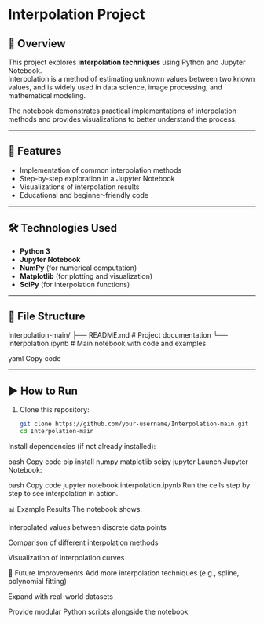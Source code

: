 # Interpolation Project

## 📖 Overview
This project explores **interpolation techniques** using Python and Jupyter Notebook.  
Interpolation is a method of estimating unknown values between two known values, and is widely used in data science, image processing, and mathematical modeling.  

The notebook demonstrates practical implementations of interpolation methods and provides visualizations to better understand the process.

---

## 🚀 Features
- Implementation of common interpolation methods
- Step-by-step exploration in a Jupyter Notebook
- Visualizations of interpolation results
- Educational and beginner-friendly code

---

## 🛠️ Technologies Used
- **Python 3**
- **Jupyter Notebook**
- **NumPy** (for numerical computation)
- **Matplotlib** (for plotting and visualization)
- **SciPy** (for interpolation functions)

---

## 📂 File Structure
Interpolation-main/
├── README.md # Project documentation
└── interpolation.ipynb # Main notebook with code and examples

yaml
Copy code

---

## ▶️ How to Run
1. Clone this repository:
   ```bash
   git clone https://github.com/your-username/Interpolation-main.git
   cd Interpolation-main
Install dependencies (if not already installed):

bash
Copy code
pip install numpy matplotlib scipy jupyter
Launch Jupyter Notebook:

bash
Copy code
jupyter notebook interpolation.ipynb
Run the cells step by step to see interpolation in action.

📊 Example Results
The notebook shows:

Interpolated values between discrete data points

Comparison of different interpolation methods

Visualization of interpolation curves

📌 Future Improvements
Add more interpolation techniques (e.g., spline, polynomial fitting)

Expand with real-world datasets

Provide modular Python scripts alongside the notebook
